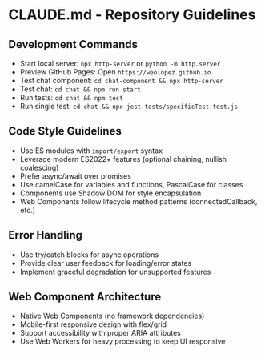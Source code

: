 # CLAUDE.md - Repository Guidelines

## Development Commands
- Start local server: `npx http-server` or `python -m http.server`
- Preview GitHub Pages: Open `https://weolopez.github.io`
- Test chat component: `cd chat-component && npx http-server`
- Test chat: `cd chat && npm run start`
- Run tests: `cd chat && npm test`
- Run single test: `cd chat && npx jest tests/specificTest.test.js`

## Code Style Guidelines
- Use ES modules with `import/export` syntax
- Leverage modern ES2022+ features (optional chaining, nullish coalescing)
- Prefer async/await over promises
- Use camelCase for variables and functions, PascalCase for classes
- Components use Shadow DOM for style encapsulation
- Web Components follow lifecycle method patterns (connectedCallback, etc.)

## Error Handling
- Use try/catch blocks for async operations
- Provide clear user feedback for loading/error states
- Implement graceful degradation for unsupported features

## Web Component Architecture
- Native Web Components (no framework dependencies)
- Mobile-first responsive design with flex/grid
- Support accessibility with proper ARIA attributes
- Use Web Workers for heavy processing to keep UI responsive